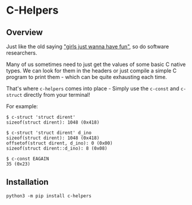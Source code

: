# C-Helpers

## Overview

Just like the old saying ["girls just wanna have fun"](https://www.youtube.com/watch?v=PIb6AZdTr-A), so do software
researchers.

Many of us sometimes need to just get the values of some basic C native types. We can look for them in the headers or
just compile a simple C program to print them - which can be quite exhausting each time.

That's where `c-helpers` comes into place - Simply use the `c-const` and `c-struct` directly from your terminal!

For example:

```shell
$ c-struct 'struct dirent'
sizeof(struct dirent): 1048 (0x418)

$ c-struct 'struct dirent' d_ino
sizeof(struct dirent): 1048 (0x418)
offsetof(struct dirent, d_ino): 0 (0x00)
sizeof(struct dirent::d_ino): 8 (0x08)

$ c-const EAGAIN
35 (0x23)
```

## Installation

```shell
python3 -m pip install c-helpers
```
